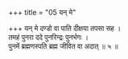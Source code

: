 +++
title = "05 यन् मे"

+++
यन् मे दण्डो वा पाति दीक्षया तपसा सह ।  
तमहं पुनरा ददे पुनरिन्द्रः पुनर्भगः ।  
पुनमें ब्रह्मणस्पति ब्रह्म जीवित वा अदात् ॥ ५ ॥